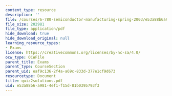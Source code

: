 ```yaml
---
content_type: resource
description: ''
file: /courses/6-780-semiconductor-manufacturing-spring-2003/e53a88b6a9814ef1f15d81b0395793f3_quiz2solutions.pdf
file_size: 202981
file_type: application/pdf
hide_download: true
hide_download_original: null
learning_resource_types:
- Exams
license: https://creativecommons.org/licenses/by-nc-sa/4.0/
ocw_type: OCWFile
parent_title: Exams
parent_type: CourseSection
parent_uid: eaf9c136-2f4a-a69c-833d-377e1cf9d673
resourcetype: Document
title: quiz2solutions.pdf
uid: e53a88b6-a981-4ef1-f15d-81b0395793f3
---
```

